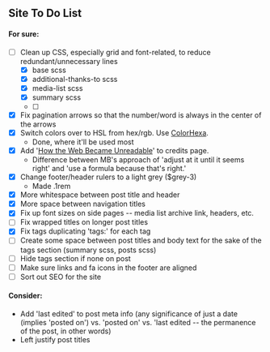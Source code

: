 ## Site To Do List

#### For sure:
- [ ] Clean up CSS, especially grid and font-related, to reduce redundant/unnecessary lines
  - [x] base scss
  - [x] additional-thanks-to scss
  - [x] media-list scss
  - [x] summary scss
  - [ ] 
- [x] Fix pagination arrows so that the number/word is always in the center of the arrows
- [x] Switch colors over to HSL from hex/rgb. Use [ColorHexa](https://www.colorhexa.com).
  - Done, where it'll be used most
- [x] Add '[How the Web Became Unreadable](https://www.wired.com/2016/10/how-the-web-became-unreadable/)' to credits page.
  - Difference between MB's approach of 'adjust at it until it seems right' and 'use a formula because that's right.'
- [x] Change footer/header rulers to a light grey ($grey-3)
  - Made .1rem
- [x] More whitespace between post title and header
- [x] More space between navigation titles
- [x] Fix up font sizes on side pages -- media list archive link, headers, etc.
- [ ] Fix wrapped titles on longer post titles
- [x] Fix tags duplicating 'tags:' for each tag
- [ ] Create some space between post titles and body text for the sake of the tags section (summary scss, posts scss)
- [ ] Hide tags section if none on post
- [ ] Make sure links and fa icons in the footer are aligned
- [ ] Sort out SEO for the site

#### Consider:
* Add 'last edited' to post meta info (any significance of just a date (implies 'posted on') vs. 'posted on' vs. 'last edited -- the permanence of the post, in other words)
* Left justify post titles